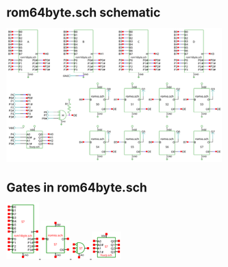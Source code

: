 # rom64byte.sch schematic
![rom64byte.sch](rom64byte.png)
# Gates in rom64byte.sch
[ ![rom16byte](rom16byte-sym.png) ](rom16byte.html)
[ ![romio](romio-sym.png) ](romio.html)
[ ![nor3od](nor3od-sym.png) ](nor3od.html)
[ ![fourp](fourp-sym.png) ](fourp.html)
